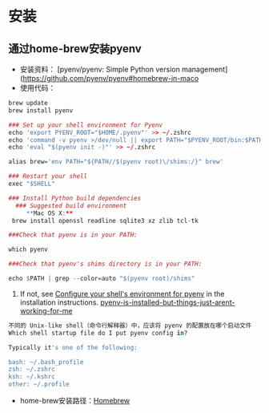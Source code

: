 # 安装
## 通过home-brew安装pyenv
- 安装资料： [pyenv/pyenv: Simple Python version management](https://github.com/pyenv/pyenv#homebrew-in-maco
- 使用代码：
```r
brew update
brew install pyenv

### Set up your shell environment for Pyenv
echo 'export PYENV_ROOT="$HOME/.pyenv"' >> ~/.zshrc
echo 'command -v pyenv >/dev/null || export PATH="$PYENV_ROOT/bin:$PATH"' >> ~/.zshrc
echo 'eval "$(pyenv init -)"' >> ~/.zshrc

alias brew='env PATH="${PATH//$(pyenv root)\/shims:/}" brew'

### Restart your shell
exec "$SHELL"

### Install Python build dependencies
  ### Suggested build environment
     **Mac OS X:**
 brew install openssl readline sqlite3 xz zlib tcl-tk

```

```r
###Check that pyenv is in your PATH:

which pyenv

###Check that pyenv's shims directory is in your PATH:

echo $PATH | grep --color=auto "$(pyenv root)/shims"

```
1. If not, see [Configure your shell's environment for pyenv](https://github.com/pyenv/pyenv/#basic-github-checkout) in the installation instructions.
    [pyenv-is-installed-but-things-just-arent-working-for-me](https://github.com/pyenv/pyenv/wiki#pyenv-is-installed-but-things-just-arent-working-for-me)

```r
不同的 Unix-like shell（命令行解释器）中，应该将 pyenv 的配置放在哪个启动文件
Which shell startup file do I put pyenv config in?

Typically it's one of the following:

bash: ~/.bash_profile
zsh: ~/.zshrc
ksh: ~/.kshrc
other: ~/.profile
```
- home-brew安装路径：[Homebrew](Configuration/homebrew/Homebrew.md#^b49b8b)

